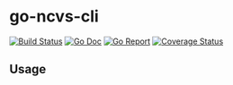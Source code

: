 # go-ncvs-cli

[![Build Status](https://travis-ci.org/harikiriboy/go-ncvs-cli.svg?branch=master)](https://travis-ci.org/harikiriboy/go-ncvs-cli)
[![Go Doc](https://godoc.org/github.com/harikiriboy/go-ncvs-cli?status.svg)](http://godoc.org/github.com/harikiriboy/go-ncvs-cli)
[![Go Report](https://goreportcard.com/badge/github.com/harikiriboy/go-ncvs-cli)](https://goreportcard.com/report/github.com/harikiriboy/go-ncvs-cli)
[![Coverage Status](https://coveralls.io/repos/github/harikiriboy/go-ncvs-cli/badge.svg?branch=master)](https://coveralls.io/github/harikiriboy/go-ncvs-cli?branch=master)

## Usage


```
```
